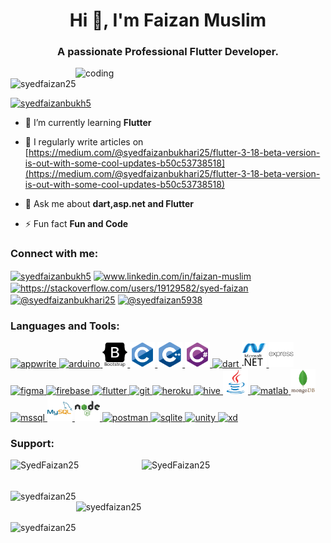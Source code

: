 <h1 align="center">Hi 👋, I'm Faizan Muslim</h1>
<h3 align="center">A passionate Professional Flutter Developer.</h3>

<img align="right" alt="coding" width="400" src="https://media1.giphy.com/media/bGgsc5mWoryfgKBx1u/giphy.gif?cid=ecf05e47zdnoft5b249129oo920hd6r3qvarvubb6bdf8v9l&ep=v1_gifs_search&rid=giphy.gif&ct=g">

<p align="left"> <img src="https://komarev.com/ghpvc/?username=syedfaizan25&label=Profile%20views&color=0e75b6&style=flat" alt="syedfaizan25" /> </p>

<p align="left"> <a href="https://twitter.com/syedfaizanbukh5" target="blank"><img src="https://img.shields.io/twitter/follow/syedfaizanbukh5?logo=twitter&style=for-the-badge" alt="syedfaizanbukh5" /></a> </p>

- 🌱 I’m currently learning **Flutter**

- 📝 I regularly write articles on [https://medium.com/@syedfaizanbukhari25/flutter-3-18-beta-version-is-out-with-some-cool-updates-b50c53738518](https://medium.com/@syedfaizanbukhari25/flutter-3-18-beta-version-is-out-with-some-cool-updates-b50c53738518)

- 💬 Ask me about **dart,asp.net and Flutter**

- ⚡ Fun fact **Fun and Code**

<h3 align="left">Connect with me:</h3>
<p align="left">
<a href="https://twitter.com/syedfaizanbukh5" target="blank"><img align="center" src="https://raw.githubusercontent.com/rahuldkjain/github-profile-readme-generator/master/src/images/icons/Social/twitter.svg" alt="syedfaizanbukh5" height="30" width="40" /></a>
<a href="https://linkedin.com/in/www.linkedin.com/in/faizan-muslim" target="blank"><img align="center" src="https://raw.githubusercontent.com/rahuldkjain/github-profile-readme-generator/master/src/images/icons/Social/linked-in-alt.svg" alt="www.linkedin.com/in/faizan-muslim" height="30" width="40" /></a>
<a href="https://stackoverflow.com/users/https://stackoverflow.com/users/19129582/syed-faizan" target="blank"><img align="center" src="https://raw.githubusercontent.com/rahuldkjain/github-profile-readme-generator/master/src/images/icons/Social/stack-overflow.svg" alt="https://stackoverflow.com/users/19129582/syed-faizan" height="30" width="40" /></a>
<a href="https://medium.com/@syedfaizanbukhari25" target="blank"><img align="center" src="https://raw.githubusercontent.com/rahuldkjain/github-profile-readme-generator/master/src/images/icons/Social/medium.svg" alt="@syedfaizanbukhari25" height="30" width="40" /></a>
<a href="https://www.youtube.com/c/@syedfaizan5938" target="blank"><img align="center" src="https://raw.githubusercontent.com/rahuldkjain/github-profile-readme-generator/master/src/images/icons/Social/youtube.svg" alt="@syedfaizan5938" height="30" width="40" /></a>
</p>

<h3 align="left">Languages and Tools:</h3>
<p align="left"> <a href="https://appwrite.io" target="_blank" rel="noreferrer"> <img src="https://www.vectorlogo.zone/logos/appwriteio/appwriteio-icon.svg" alt="appwrite" width="40" height="40"/> </a> <a href="https://www.arduino.cc/" target="_blank" rel="noreferrer"> <img src="https://cdn.worldvectorlogo.com/logos/arduino-1.svg" alt="arduino" width="40" height="40"/> </a> <a href="https://getbootstrap.com" target="_blank" rel="noreferrer"> <img src="https://raw.githubusercontent.com/devicons/devicon/master/icons/bootstrap/bootstrap-plain-wordmark.svg" alt="bootstrap" width="40" height="40"/> </a> <a href="https://www.cprogramming.com/" target="_blank" rel="noreferrer"> <img src="https://raw.githubusercontent.com/devicons/devicon/master/icons/c/c-original.svg" alt="c" width="40" height="40"/> </a> <a href="https://www.w3schools.com/cpp/" target="_blank" rel="noreferrer"> <img src="https://raw.githubusercontent.com/devicons/devicon/master/icons/cplusplus/cplusplus-original.svg" alt="cplusplus" width="40" height="40"/> </a> <a href="https://www.w3schools.com/cs/" target="_blank" rel="noreferrer"> <img src="https://raw.githubusercontent.com/devicons/devicon/master/icons/csharp/csharp-original.svg" alt="csharp" width="40" height="40"/> </a> <a href="https://dart.dev" target="_blank" rel="noreferrer"> <img src="https://www.vectorlogo.zone/logos/dartlang/dartlang-icon.svg" alt="dart" width="40" height="40"/> </a> <a href="https://dotnet.microsoft.com/" target="_blank" rel="noreferrer"> <img src="https://raw.githubusercontent.com/devicons/devicon/master/icons/dot-net/dot-net-original-wordmark.svg" alt="dotnet" width="40" height="40"/> </a> <a href="https://expressjs.com" target="_blank" rel="noreferrer"> <img src="https://raw.githubusercontent.com/devicons/devicon/master/icons/express/express-original-wordmark.svg" alt="express" width="40" height="40"/> </a> <a href="https://www.figma.com/" target="_blank" rel="noreferrer"> <img src="https://www.vectorlogo.zone/logos/figma/figma-icon.svg" alt="figma" width="40" height="40"/> </a> <a href="https://firebase.google.com/" target="_blank" rel="noreferrer"> <img src="https://www.vectorlogo.zone/logos/firebase/firebase-icon.svg" alt="firebase" width="40" height="40"/> </a> <a href="https://flutter.dev" target="_blank" rel="noreferrer"> <img src="https://www.vectorlogo.zone/logos/flutterio/flutterio-icon.svg" alt="flutter" width="40" height="40"/> </a> <a href="https://git-scm.com/" target="_blank" rel="noreferrer"> <img src="https://www.vectorlogo.zone/logos/git-scm/git-scm-icon.svg" alt="git" width="40" height="40"/> </a> <a href="https://heroku.com" target="_blank" rel="noreferrer"> <img src="https://www.vectorlogo.zone/logos/heroku/heroku-icon.svg" alt="heroku" width="40" height="40"/> </a> <a href="https://hive.apache.org/" target="_blank" rel="noreferrer"> <img src="https://www.vectorlogo.zone/logos/apache_hive/apache_hive-icon.svg" alt="hive" width="40" height="40"/> </a> <a href="https://www.java.com" target="_blank" rel="noreferrer"> <img src="https://raw.githubusercontent.com/devicons/devicon/master/icons/java/java-original.svg" alt="java" width="40" height="40"/> </a> <a href="https://www.mathworks.com/" target="_blank" rel="noreferrer"> <img src="https://upload.wikimedia.org/wikipedia/commons/2/21/Matlab_Logo.png" alt="matlab" width="40" height="40"/> </a> <a href="https://www.mongodb.com/" target="_blank" rel="noreferrer"> <img src="https://raw.githubusercontent.com/devicons/devicon/master/icons/mongodb/mongodb-original-wordmark.svg" alt="mongodb" width="40" height="40"/> </a> <a href="https://www.microsoft.com/en-us/sql-server" target="_blank" rel="noreferrer"> <img src="https://www.svgrepo.com/show/303229/microsoft-sql-server-logo.svg" alt="mssql" width="40" height="40"/> </a> <a href="https://www.mysql.com/" target="_blank" rel="noreferrer"> <img src="https://raw.githubusercontent.com/devicons/devicon/master/icons/mysql/mysql-original-wordmark.svg" alt="mysql" width="40" height="40"/> </a> <a href="https://nodejs.org" target="_blank" rel="noreferrer"> <img src="https://raw.githubusercontent.com/devicons/devicon/master/icons/nodejs/nodejs-original-wordmark.svg" alt="nodejs" width="40" height="40"/> </a> <a href="https://postman.com" target="_blank" rel="noreferrer"> <img src="https://www.vectorlogo.zone/logos/getpostman/getpostman-icon.svg" alt="postman" width="40" height="40"/> </a> <a href="https://www.sqlite.org/" target="_blank" rel="noreferrer"> <img src="https://www.vectorlogo.zone/logos/sqlite/sqlite-icon.svg" alt="sqlite" width="40" height="40"/> </a> <a href="https://unity.com/" target="_blank" rel="noreferrer"> <img src="https://www.vectorlogo.zone/logos/unity3d/unity3d-icon.svg" alt="unity" width="40" height="40"/> </a> <a href="https://www.adobe.com/products/xd.html" target="_blank" rel="noreferrer"> <img src="https://cdn.worldvectorlogo.com/logos/adobe-xd.svg" alt="xd" width="40" height="40"/> </a> </p>

<h3 align="left">Support:</h3>
<p><a href="https://www.buymeacoffee.com/SyedFaizan25"> <img align="left" src="https://cdn.buymeacoffee.com/buttons/v2/default-yellow.png" height="50" width="210" alt="SyedFaizan25" /></a><a href="https://ko-fi.com/SyedFaizan25"> <img align="left" src="https://cdn.ko-fi.com/cdn/kofi3.png?v=3" height="50" width="210" alt="SyedFaizan25" /></a></p><br><br>

<p><img align="left" src="https://github-readme-stats.vercel.app/api/top-langs?username=syedfaizan25&show_icons=true&locale=en&layout=compact" alt="syedfaizan25" /></p>

<p>&nbsp;<img align="center" src="https://github-readme-stats.vercel.app/api?username=syedfaizan25&show_icons=true&locale=en" alt="syedfaizan25" /></p>

<p><img align="center" src="https://github-readme-streak-stats.herokuapp.com/?user=syedfaizan25&" alt="syedfaizan25" /></p>
